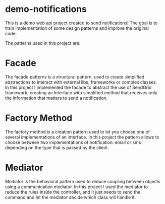 # demo-notifications

This is a demo web api project created to send notifications!
The goal is to train implementation of some design patterns and improve the original code.

The patterns used in this project are:

# Facade

The facade patterns is a structural pattern, used to create simplified abstractions to interact with external libs, frameworks or complex classes.
In this project I implemented the facade to abstract the use of SendGrid framework, creating an Interface with simplified method that receives only the information that matters to send a notification.

# Factory Method

The factory method is a creation pattern used to let you choose one of several implementations of an interface.
In this project the pattern allows to choose between two implementations of notification: email or sms depending on the type that is passed by the client.

# Mediator
Mediator is the behavioral pattern used to reduce coupling between objects using a communication mediator.
In this project I used the mediator to reduce the rules inside the controller, and it just needs to send the command and let the mediator decide which class will handle it.
